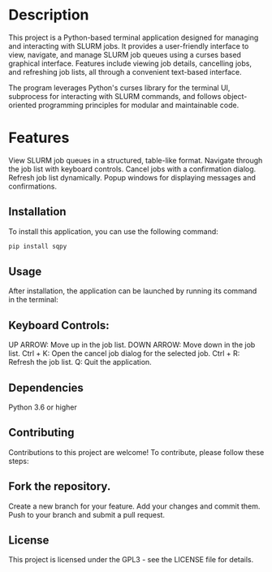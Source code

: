 # Description
This project is a Python-based terminal application designed for managing and interacting with SLURM jobs. It provides a user-friendly interface to view, navigate, and manage SLURM job queues using a curses based graphical interface. Features include viewing job details, cancelling jobs, and refreshing job lists, all through a convenient text-based interface.

The program leverages Python's curses library for the terminal UI, subprocess for interacting with SLURM commands, and follows object-oriented programming principles for modular and maintainable code.

# Features
View SLURM job queues in a structured, table-like format.
Navigate through the job list with keyboard controls.
Cancel jobs with a confirmation dialog.
Refresh job list dynamically.
Popup windows for displaying messages and confirmations.

## Installation
To install this application, you can use the following command:

```bash
pip install sqpy
```

## Usage
After installation, the application can be launched by running its command in the terminal:


## Keyboard Controls:
UP ARROW: Move up in the job list.
DOWN ARROW: Move down in the job list.
Ctrl + K: Open the cancel job dialog for the selected job.
Ctrl + R: Refresh the job list.
Q: Quit the application.

## Dependencies
Python 3.6 or higher

## Contributing
Contributions to this project are welcome! To contribute, please follow these steps:

## Fork the repository.
Create a new branch for your feature.
Add your changes and commit them.
Push to your branch and submit a pull request.

## License
This project is licensed under the GPL3 - see the LICENSE file for details.